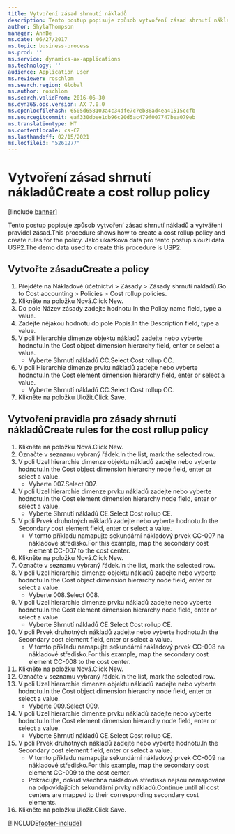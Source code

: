 ```yaml
---
title: Vytvoření zásad shrnutí nákladů
description: Tento postup popisuje způsob vytvoření zásad shrnutí nákladů a vytváření pravidel zásad.
author: ShylaThompson
manager: AnnBe
ms.date: 06/27/2017
ms.topic: business-process
ms.prod: ''
ms.service: dynamics-ax-applications
ms.technology: ''
audience: Application User
ms.reviewer: roschlom
ms.search.region: Global
ms.author: roschlom
ms.search.validFrom: 2016-06-30
ms.dyn365.ops.version: AX 7.0.0
ms.openlocfilehash: 6505d658103a4c34dfe7c7eb86ad4ea41515ccfb
ms.sourcegitcommit: eaf330dbee1db96c20d5ac479f007747bea079eb
ms.translationtype: HT
ms.contentlocale: cs-CZ
ms.lasthandoff: 02/15/2021
ms.locfileid: "5261277"
---
```

# <a name="create-a-cost-rollup-policy"></a><span data-ttu-id="18d5e-103">Vytvoření zásad shrnutí nákladů</span><span class="sxs-lookup"><span data-stu-id="18d5e-103">Create a cost rollup policy</span></span>

[!include [banner](../../includes/banner.md)]

<span data-ttu-id="18d5e-104">Tento postup popisuje způsob vytvoření zásad shrnutí nákladů a vytváření pravidel zásad.</span><span class="sxs-lookup"><span data-stu-id="18d5e-104">This procedure shows how to create a cost rollup policy and create rules for the policy.</span></span> <span data-ttu-id="18d5e-105">Jako ukázková data pro tento postup slouží data USP2.</span><span class="sxs-lookup"><span data-stu-id="18d5e-105">The demo data used to create this procedure is USP2.</span></span>


## <a name="create-a-policy"></a><span data-ttu-id="18d5e-106">Vytvořte zásadu</span><span class="sxs-lookup"><span data-stu-id="18d5e-106">Create a policy</span></span>
1. <span data-ttu-id="18d5e-107">Přejděte na Nákladové účetnictví > Zásady > Zásady shrnutí nákladů.</span><span class="sxs-lookup"><span data-stu-id="18d5e-107">Go to Cost accounting > Policies > Cost rollup policies.</span></span>
2. <span data-ttu-id="18d5e-108">Klikněte na položku Nová.</span><span class="sxs-lookup"><span data-stu-id="18d5e-108">Click New.</span></span>
3. <span data-ttu-id="18d5e-109">Do pole Název zásady zadejte hodnotu.</span><span class="sxs-lookup"><span data-stu-id="18d5e-109">In the Policy name field, type a value.</span></span>
4. <span data-ttu-id="18d5e-110">Zadejte nějakou hodnotu do pole Popis.</span><span class="sxs-lookup"><span data-stu-id="18d5e-110">In the Description field, type a value.</span></span>
5. <span data-ttu-id="18d5e-111">V poli Hierarchie dimenze objektu nákladů zadejte nebo vyberte hodnotu.</span><span class="sxs-lookup"><span data-stu-id="18d5e-111">In the Cost object dimension hierarchy field, enter or select a value.</span></span>
    * <span data-ttu-id="18d5e-112">Vyberte Shrnutí nákladů CC.</span><span class="sxs-lookup"><span data-stu-id="18d5e-112">Select Cost rollup CC.</span></span>  
6. <span data-ttu-id="18d5e-113">V poli Hierarchie dimenze prvku nákladů zadejte nebo vyberte hodnotu.</span><span class="sxs-lookup"><span data-stu-id="18d5e-113">In the Cost element dimension hierarchy field, enter or select a value.</span></span>
    * <span data-ttu-id="18d5e-114">Vyberte Shrnutí nákladů CC.</span><span class="sxs-lookup"><span data-stu-id="18d5e-114">Select Cost rollup CC.</span></span>  
7. <span data-ttu-id="18d5e-115">Klikněte na položku Uložit.</span><span class="sxs-lookup"><span data-stu-id="18d5e-115">Click Save.</span></span>

## <a name="create-rules-for-the-cost-rollup-policy"></a><span data-ttu-id="18d5e-116">Vytvoření pravidla pro zásady shrnutí nákladů</span><span class="sxs-lookup"><span data-stu-id="18d5e-116">Create rules for the cost rollup policy</span></span>
1. <span data-ttu-id="18d5e-117">Klikněte na položku Nová.</span><span class="sxs-lookup"><span data-stu-id="18d5e-117">Click New.</span></span>
2. <span data-ttu-id="18d5e-118">Označte v seznamu vybraný řádek.</span><span class="sxs-lookup"><span data-stu-id="18d5e-118">In the list, mark the selected row.</span></span>
3. <span data-ttu-id="18d5e-119">V poli Uzel hierarchie dimenze objektu nákladů zadejte nebo vyberte hodnotu.</span><span class="sxs-lookup"><span data-stu-id="18d5e-119">In the Cost object dimension hierarchy node field, enter or select a value.</span></span>
    * <span data-ttu-id="18d5e-120">Vyberte 007.</span><span class="sxs-lookup"><span data-stu-id="18d5e-120">Select 007.</span></span>  
4. <span data-ttu-id="18d5e-121">V poli Uzel hierarchie dimenze prvku nákladů zadejte nebo vyberte hodnotu.</span><span class="sxs-lookup"><span data-stu-id="18d5e-121">In the Cost element dimension hierarchy node field, enter or select a value.</span></span>
    * <span data-ttu-id="18d5e-122">Vyberte Shrnutí nákladů CE.</span><span class="sxs-lookup"><span data-stu-id="18d5e-122">Select Cost rollup CE.</span></span>  
5. <span data-ttu-id="18d5e-123">V poli Prvek druhotných nákladů zadejte nebo vyberte hodnotu.</span><span class="sxs-lookup"><span data-stu-id="18d5e-123">In the Secondary cost element field, enter or select a value.</span></span>
    * <span data-ttu-id="18d5e-124">V tomto příkladu namapujte sekundární nákladový prvek CC-007 na nákladové středisko.</span><span class="sxs-lookup"><span data-stu-id="18d5e-124">For this example, map the secondary cost element CC-007 to the cost center.</span></span>  
6. <span data-ttu-id="18d5e-125">Klikněte na položku Nová.</span><span class="sxs-lookup"><span data-stu-id="18d5e-125">Click New.</span></span>
7. <span data-ttu-id="18d5e-126">Označte v seznamu vybraný řádek.</span><span class="sxs-lookup"><span data-stu-id="18d5e-126">In the list, mark the selected row.</span></span>
8. <span data-ttu-id="18d5e-127">V poli Uzel hierarchie dimenze objektu nákladů zadejte nebo vyberte hodnotu.</span><span class="sxs-lookup"><span data-stu-id="18d5e-127">In the Cost object dimension hierarchy node field, enter or select a value.</span></span>
    * <span data-ttu-id="18d5e-128">Vyberte 008.</span><span class="sxs-lookup"><span data-stu-id="18d5e-128">Select 008.</span></span>  
9. <span data-ttu-id="18d5e-129">V poli Uzel hierarchie dimenze prvku nákladů zadejte nebo vyberte hodnotu.</span><span class="sxs-lookup"><span data-stu-id="18d5e-129">In the Cost element dimension hierarchy node field, enter or select a value.</span></span>
    * <span data-ttu-id="18d5e-130">Vyberte Shrnutí nákladů CE.</span><span class="sxs-lookup"><span data-stu-id="18d5e-130">Select Cost rollup CE.</span></span>  
10. <span data-ttu-id="18d5e-131">V poli Prvek druhotných nákladů zadejte nebo vyberte hodnotu.</span><span class="sxs-lookup"><span data-stu-id="18d5e-131">In the Secondary cost element field, enter or select a value.</span></span>
    * <span data-ttu-id="18d5e-132">V tomto příkladu namapujte sekundární nákladový prvek CC-008 na nákladové středisko.</span><span class="sxs-lookup"><span data-stu-id="18d5e-132">For this example, map the secondary cost element CC-008 to the cost center.</span></span>  
11. <span data-ttu-id="18d5e-133">Klikněte na položku Nová.</span><span class="sxs-lookup"><span data-stu-id="18d5e-133">Click New.</span></span>
12. <span data-ttu-id="18d5e-134">Označte v seznamu vybraný řádek.</span><span class="sxs-lookup"><span data-stu-id="18d5e-134">In the list, mark the selected row.</span></span>
13. <span data-ttu-id="18d5e-135">V poli Uzel hierarchie dimenze objektu nákladů zadejte nebo vyberte hodnotu.</span><span class="sxs-lookup"><span data-stu-id="18d5e-135">In the Cost object dimension hierarchy node field, enter or select a value.</span></span>
    * <span data-ttu-id="18d5e-136">Vyberte 009.</span><span class="sxs-lookup"><span data-stu-id="18d5e-136">Select 009.</span></span>  
14. <span data-ttu-id="18d5e-137">V poli Uzel hierarchie dimenze prvku nákladů zadejte nebo vyberte hodnotu.</span><span class="sxs-lookup"><span data-stu-id="18d5e-137">In the Cost element dimension hierarchy node field, enter or select a value.</span></span>
    * <span data-ttu-id="18d5e-138">Vyberte Shrnutí nákladů CE.</span><span class="sxs-lookup"><span data-stu-id="18d5e-138">Select Cost rollup CE.</span></span>  
15. <span data-ttu-id="18d5e-139">V poli Prvek druhotných nákladů zadejte nebo vyberte hodnotu.</span><span class="sxs-lookup"><span data-stu-id="18d5e-139">In the Secondary cost element field, enter or select a value.</span></span>
    * <span data-ttu-id="18d5e-140">V tomto příkladu namapujte sekundární nákladový prvek CC-009 na nákladové středisko.</span><span class="sxs-lookup"><span data-stu-id="18d5e-140">For this example, map the secondary cost element CC-009 to the cost center.</span></span>  
    * <span data-ttu-id="18d5e-141">Pokračujte, dokud všechna nákladová střediska nejsou namapována na odpovídajících sekundární prvky nákladů.</span><span class="sxs-lookup"><span data-stu-id="18d5e-141">Continue until all cost centers are mapped to their corresponding secondary cost elements.</span></span>  
16. <span data-ttu-id="18d5e-142">Klikněte na položku Uložit.</span><span class="sxs-lookup"><span data-stu-id="18d5e-142">Click Save.</span></span>



[!INCLUDE[footer-include](../../../includes/footer-banner.md)]
